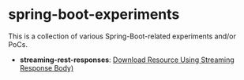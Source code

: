 # spring-boot-experiments

This is a collection of various Spring-Boot-related experiments and/or PoCs.



- **streaming-rest-responses**: [Download Resource Using Streaming Response Body)]([https://github.com/excelsiorsoft/spring-boot-experiments/blob/master/streaming-rest-responses/README.md](https://github.com/excelsiorsoft/spring-boot-experiments/blob/master/streaming-rest-responses/README.md))





